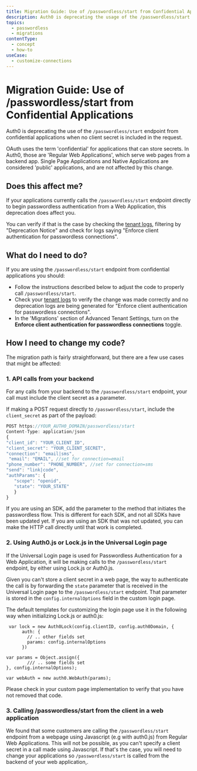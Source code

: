 ```yaml
---
title: Migration Guide: Use of /passwordless/start from Confidential Applications
description: Auth0 is deprecating the usage of the /passwordless/start endpoint from confidential applications without a client secret in the request.
topics:
  - passwordless
  - migrations
contentType:
  - concept
  - how-to
useCase:
  - customize-connections
---
```


# Migration Guide: Use of /passwordless/start from Confidential Applications

Auth0 is deprecating the use of the `/passwordless/start` endpoint from confidential applications when no client secret is included in the request. 

OAuth uses the term 'confidential' for applications that can store secrets. In Auth0, those are 'Regular Web Applications', which serve web pages from a backend app. Single Page Applications and Native Applications are considered 'public' applications, and are not affected by this change.

## Does this affect me?

If your applications currently calls the `/passwordless/start` endpoint directly to begin passwordless authentication from a Web Application, this deprecation does affect you.

You can verify if that is the case by checking the [tenant logs](${manage_url}/#/logs), filtering by "Deprecation Notice" and check for logs saying "Enforce client authentication for passwordless connections".

## What do I need to do?

If you are using the `/passwordless/start` endpoint from confidential applications you should:

- Follow the instructions described below to adjust the code to properly call `/passwordless/start`.
- Check your [tenant logs](${manage_url}/#/logs) to verify the change was made correctly and no deprecation logs are being generated for "Enforce client authentication for passwordless connections".
- In the 'Migrations' section of Advanced Tenant Settings, turn on the **Enforce client authentication for passwordless connections** toggle.

## How I need to change my code?

The migration path is fairly straightforward, but there are a few use cases that might be affected:

### 1. API calls from your backend

For any calls from your backend to the `/passwordless/start` endpoint, your call must include the client secret as a parameter.

If making a POST request directly to `/passwordless/start`, include the `client_secret` as part of the payload: 

```js
POST https://YOUR_AUTH0_DOMAIN/passwordless/start
Content-Type: application/json
{
"client_id": "YOUR_CLIENT_ID",
"client_secret": "YOUR_CLIENT_SECRET",
"connection": "email|sms",
 "email": "EMAIL", //set for connection=email
"phone_number": "PHONE_NUMBER", //set for connection=sms
"send": "link|code",
"authParams": { 
   "scope": "openid",
   "state": "YOUR_STATE"
   }
}
```

If you are using an SDK, add the parameter to the method that initiates the passwordless flow. This is different for each SDK, and not all SDKs have been updated yet. If you are using an SDK that was not updated, you can make the HTTP call directly until that work is completed.

### 2. Using Auth0.js or Lock.js in the Universal Login page

If the Universal Login page is used for Passwordless Authentication for a Web Application, it will be making calls to the `/passwordless/start` endpoint, by either using Lock.js or Auth0.js.

Given you can't store a client secret in a web page, the way to authenticate the call is by forwarding the `state` parameter that is received in the Universal Login page to the `/passwordless/start` endpoint. That parameter is stored in the `config.internalOptions` field in the custom login page. 

The default templates for customizing the login page use it in the following way when initializing Lock.js or auth0.js:

```
 var lock = new Auth0Lock(config.clientID, config.auth0Domain, {
      auth: {
        // .. other fields set
        params: config.internalOptions
      })
```

```
var params = Object.assign({
        /// .. some fields set
}, config.internalOptions);

var webAuth = new auth0.WebAuth(params);
```

Please check in your custom page implementation to verify that you have not removed that code.

### 3. Calling /passwordless/start from the client in a web application

We found that some customers are calling the `/passwordless/start` endpoint from a webpage using Javascript (e.g with auth0.js) from Regular Web Applications. This will not be possible, as you can't specify a client secret in a call made using Javascript. If that's the case, you will need to change your applications so `/passwordless/start` is called from the backend of your web application,.
